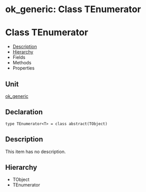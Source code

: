 # ok\_generic: Class TEnumerator


# Class TEnumerator
<span id="TEnumerator"/>

- [Description](#PasDoc-Description)
- [Hierarchy](#PasDoc-Hierarchy)
- Fields
- Methods
- Properties

<span id="PasDoc-Description"/>

## Unit


[ok\_generic](ok_generic.md)


## Declaration


```type TEnumerator<T> = class abstract(TObject)```


## Description
This item has no description.



## Hierarchy


<span id="PasDoc-Hierarchy"/>

- TObject
- TEnumerator


